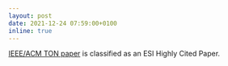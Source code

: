 ```yaml
---
layout: post
date: 2021-12-24 07:59:00+0100
inline: true
---
```


[IEEE/ACM TON paper](https://dx.doi.org/10.1109/TNET.2020.3027814) is classified as an ESI Highly Cited Paper. 